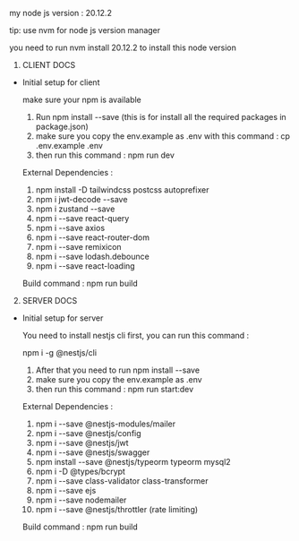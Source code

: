 
my node js version : 20.12.2

tip: use nvm for node js version manager

you need to run nvm install 20.12.2 to install this node version

1. CLIENT DOCS


  - Initial setup for client 

    make sure your npm is available

    1. Run npm install --save (this is for install all the required packages in package.json)
    2. make sure you copy the env.example as .env with this command : cp .env.example .env
    3. then run this command : npm run dev

    External Dependencies :

    1. npm install -D tailwindcss postcss autoprefixer
    2. npm i jwt-decode --save
    3. npm i zustand --save
    4. npm i --save react-query
    5. npm i --save axios
    6. npm i --save react-router-dom
    7. npm i --save remixicon
    8. npm i --save lodash.debounce
    9. npm i --save react-loading

    Build command : npm run build

2. SERVER DOCS

  - Initial setup for server 

    You need to install nestjs cli first, you can run this command : 

    npm i -g @nestjs/cli

    1. After that you need to run npm install --save
    2. make sure you copy the env.example as .env
    3. then run this command : npm run start:dev

    External Dependencies :

    1. npm i --save @nestjs-modules/mailer
    2. npm i --save @nestjs/config
    3. npm i --save @nestjs/jwt
    4. npm i --save @nestjs/swagger
    5. npm install --save @nestjs/typeorm typeorm mysql2
    6. npm i -D @types/bcrypt
    7. npm i --save class-validator class-transformer
    8. npm i --save ejs 
    9. npm i --save nodemailer
    10.  npm i --save @nestjs/throttler (rate limiting)

    Build command : npm run build
